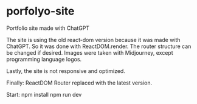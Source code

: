 # porfolyo-site

Portfolio site made with ChatGPT

The site is using the old react-dom version because it was made with ChatGPT. So it was done with ReactDOM.render. The router structure can be changed if desired. Images were taken with Midjourney, except programming language logos.

Lastly, the site is not responsive and optimized.

Finally: ReactDOM Router replaced with the latest version.

Start:
npm install
npm run dev
